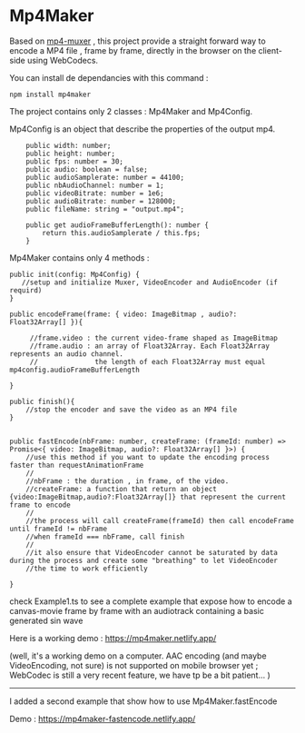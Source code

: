 # Mp4Maker

Based on [mp4-muxer](https://github.com/Vanilagy/mp4-muxer) , this project provide a straight forward way to encode a MP4 file , frame by frame, directly in the browser on the client-side using WebCodecs. 

You can install de dependancies with this command :
```
npm install mp4maker
```


The project contains only 2 classes : Mp4Maker and Mp4Config. 

Mp4Config is an object that describe the properties of the output mp4.

```
    public width: number;
    public height: number;
    public fps: number = 30;
    public audio: boolean = false;
    public audioSamplerate: number = 44100;
    public nbAudioChannel: number = 1;
    public videoBitrate: number = 1e6;
    public audioBitrate: number = 128000;
    public fileName: string = "output.mp4";
    
    public get audioFrameBufferLength(): number {
        return this.audioSamplerate / this.fps;
    }  
```

Mp4Maker contains only 4 methods : 

```
public init(config: Mp4Config) {
   //setup and initialize Muxer, VideoEncoder and AudioEncoder (if requird)
}

public encodeFrame(frame: { video: ImageBitmap , audio?: Float32Array[] }){
    
     //frame.video : the current video-frame shaped as ImageBitmap 
     //frame.audio : an array of Float32Array. Each Float32Array represents an audio channel.
     //              the length of each Float32Array must equal mp4config.audioFrameBufferLength

}

public finish(){
    //stop the encoder and save the video as an MP4 file
}


public fastEncode(nbFrame: number, createFrame: (frameId: number) => Promise<{ video: ImageBitmap, audio?: Float32Array[] }>) {
    //use this method if you want to update the encoding process faster than requestAnimationFrame
    //
    //nbFrame : the duration , in frame, of the video. 
    //createFrame: a function that return an object {video:ImageBitmap,audio?:Float32Array[]} that represent the current frame to encode
    //
    //the process will call createFrame(frameId) then call encodeFrame until frameId != nbFrame
    //when frameId === nbFrame, call finish 
    //
    //it also ensure that VideoEncoder cannot be saturated by data during the process and create some "breathing" to let VideoEncoder 
    //the time to work efficiently 

}

```

check Example1.ts to see a complete example that expose how to encode a canvas-movie frame by frame with an audiotrack containing a basic generated sin wave 

Here is a working demo : https://mp4maker.netlify.app/

(well, it's a working demo on a computer. AAC encoding (and maybe VideoEncoding, not sure) is not supported on mobile browser yet ; WebCodec is still a very recent feature, we have tp be a bit patient... )

-----

I added a second example that show how to use Mp4Maker.fastEncode 

Demo : https://mp4maker-fastencode.netlify.app/




